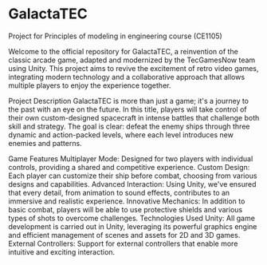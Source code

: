 # GalactaTEC
Project for Principles of modeling in engineering course (CE1105)

Welcome to the official repository for GalactaTEC, a reinvention of the classic arcade game, adapted and modernized by the TecGamesNow team using Unity. This project aims to revive the excitement of retro video games, integrating modern technology and a collaborative approach that allows multiple players to enjoy the experience together.

Project Description
GalactaTEC is more than just a game; it's a journey to the past with an eye on the future. In this title, players will take control of their own custom-designed spacecraft in intense battles that challenge both skill and strategy. The goal is clear: defeat the enemy ships through three dynamic and action-packed levels, where each level introduces new enemies and patterns.

Game Features
Multiplayer Mode: Designed for two players with individual controls, providing a shared and competitive experience.
Custom Design: Each player can customize their ship before combat, choosing from various designs and capabilities.
Advanced Interaction: Using Unity, we've ensured that every detail, from animation to sound effects, contributes to an immersive and realistic experience.
Innovative Mechanics: In addition to basic combat, players will be able to use protective shields and various types of shots to overcome challenges.
Technologies Used
Unity: All game development is carried out in Unity, leveraging its powerful graphics engine and efficient management of scenes and assets for 2D and 3D games.
External Controllers: Support for external controllers that enable more intuitive and exciting interaction.
